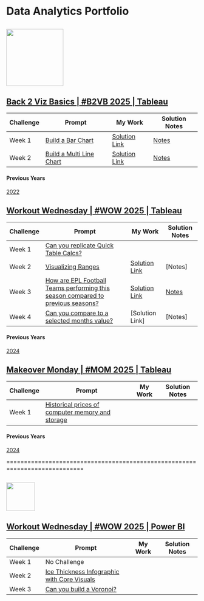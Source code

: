                                                                                 
# Data Analytics Portfolio

## <img src="https://github.com/user-attachments/assets/be8c3127-f671-4cb4-9a11-a930e63ddadc" width="150" /> 

## [Back 2 Viz Basics | #B2VB 2025 | Tableau](https://www.thetableaustudentguide.com/vizbasics) 
Challenge | Prompt | My Work | Solution Notes                   
--- | --- | --- | --- |  
Week 1 |[Build a Bar Chart](https://data.world/back2vizbasics/2025week-1-build-a-bar-chart)| [Solution Link](https://public.tableau.com/app/profile/nnigudkar/viz/B2VB2025Week1BuildaBarChartV2/B2VB2025Week2-BuildaBarChart-V2) | [Notes](Tableau/Back-To-Viz-Basics/2025/Week%201/Build%20a%20Bar%20Chart.md)
Week 2 | [Build a Multi Line Chart](https://data.world/back2vizbasics/2025week-2-build-a-multiple-line-chart) | [Solution Link](https://public.tableau.com/views/B2VB2025Week2-BuildaMulti-LineChart/B2VB2025Week2-BuildaMultilineChart?:language=en-US&:sid=&:redirect=auth&:display_count=n&:origin=viz_share_link) | [Notes](Tableau/Back-To-VizBasics/2025/Week%202/Build%20a%20Multi%20Line%20Chart.md)

#### Previous Years
[2022](Tableau/Back-To-Viz-Basics/2022/2022-Challenges.md)

## [Workout Wednesday | #WOW 2025 | Tableau](https://workout-wednesday.com/)
Challenge | Prompt | My Work | Solution Notes                   
--- | --- | --- | --- |  
Week 1 | [Can you replicate Quick Table Calcs?](https://workout-wednesday.com/2025w1tab/) | 
Week 2 | [Visualizing Ranges](https://workout-wednesday.com/2025w2tab/) | [Solution Link](https://public.tableau.com/views/WOW2025Week2-VisualizingRanges_17368406640380/WOW2025Week2VisualizingRanges?:language=en-US&:sid=&:redirect=auth&:display_count=n&:origin=viz_share_link) | [Notes]
Week 3 | [How are EPL Football Teams performing this season compared to previous seasons?](https://workout-wednesday.com/2025w03tab/) | [Solution Link](WOW2025Week3ComparisonofTeamPerformanceCYvsPY) |[Notes](Tableau/Workout-Wednesday/2025/Week%203/How%20are%20EPL%20Football%20Teams%20performing%20this%20season%20compared%20to%20previous%20seasons?.md)
Week 4 | [Can you compare to a selected months value?](https://workout-wednesday.com/2025w4tab/) | [Solution Link] | [Notes]

#### Previous Years
[2024](Tableau/Workout-Wednesday/2024/2024-Challenges.md)
        
## [Makeover Monday | #MOM 2025 | Tableau](https://makeovermonday.co.uk/)  
Challenge | Prompt | My Work | Solution Notes                   
--- | --- | --- | --- |
Week 1 | [Historical prices of computer memory and storage](https://ourworldindata.org/grapher/historical-cost-of-computer-memory-and-storage) | 

#### Previous Years
[2024](Tableau/Makeover-Monday/2024/2024-Challenges.md)

============================================================================
## <img src="https://github.com/user-attachments/assets/cc270570-5a51-438d-b1ad-5fb1cb6afc94" width="75" />
## [Workout Wednesday | #WOW 2025 | Power BI](https://www.thetableaustudentguide.com/vizbasics)            
Challenge | Prompt | My Work | Solution Notes                   
--- | --- | --- | --- | 
Week 1 | No Challenge
Week 2 | [Ice Thickness Infographic with Core Visuals](https://workout-wednesday.com/pbi-2025-w02/)  |
Week 3 | [Can you build a Voronoi?](https://workout-wednesday.com/2024-week-52-power-bi-can-you-build-a-voronoi/)
